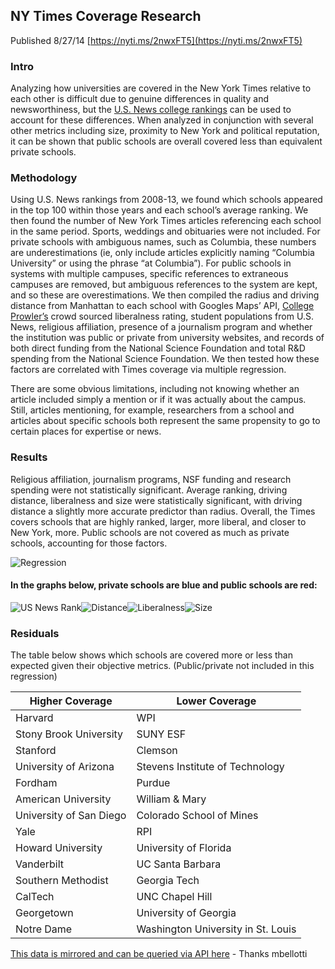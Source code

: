 ## NY Times Coverage Research
Published 8/27/14 [https://nyti.ms/2nwxFT5](https://nyti.ms/2nwxFT5)

### Intro
Analyzing how universities are covered in the New York Times relative to each other is difficult due to genuine differences in quality and newsworthiness, but the [U.S. News college rankings](http://colleges.usnews.rankingsandreviews.com/best-colleges/rankings/national-universities/data) can be used to account for these differences. When analyzed in conjunction with several other metrics including size, proximity to New York and political reputation, it can be shown that public schools are overall covered less than equivalent private schools.

### Methodology
Using U.S. News rankings from 2008-13, we found which schools appeared in the top 100 within those years and each school’s average ranking. We then found the number of New York Times articles referencing each school in the same period. Sports, weddings and obituaries were not included. For private schools with ambiguous names, such as Columbia, these numbers are underestimations (ie, only include articles explicitly naming “Columbia University” or using the phrase “at Columbia”). For public schools in systems with multiple campuses, specific references to extraneous campuses are removed, but ambiguous references to the system are kept, and so these are overestimations. We then compiled the radius and driving distance from Manhattan to each school with Googles Maps’ API, [College Prowler’s](http://colleges.niche.com) crowd sourced liberalness rating, student populations from U.S. News, religious affiliation, presence of a journalism program and whether the institution was public or private from university websites, and records of both direct funding from the National Science Foundation and total R&D spending from the National Science Foundation. We then tested how these factors are correlated with Times coverage via multiple regression.

There are some obvious limitations, including not knowing whether an article included simply a mention or if it was actually about the campus. Still, articles mentioning, for example, researchers from a school and articles about specific schools both represent the same propensity to go to certain places for expertise or news.

### Results
Religious affiliation, journalism programs, NSF funding and research spending were not statistically significant. Average ranking, driving distance, liberalness and size were statistically significant, with driving distance a slightly more accurate predictor than radius. Overall, the Times covers schools that are highly ranked, larger, more liberal, and closer to New York, more. Public schools are not covered as much as private schools, accounting for those factors.


![Regression](Regression.png)

#### In the graphs below, private schools are blue and public schools are red:

![US News Rank](Rank.png)![Distance](Distance.png)![Liberalness](Liberal.png)![Size](Population.png)

### Residuals
The table below shows which schools are covered more or less than expected given their objective metrics. (Public/private not included in this regression)

Higher Coverage         |Lower Coverage
------------------------|-------------------------------------
Harvard	              |WPI
Stony Brook University  |SUNY ESF
Stanford                |Clemson
University of Arizona   |Stevens Institute of Technology
Fordham                 |Purdue
American University     |William & Mary
University of San Diego |Colorado School of Mines
Yale                    |RPI
Howard University       |University of Florida
Vanderbilt              |UC Santa Barbara
Southern Methodist      |Georgia Tech
CalTech                 |UNC Chapel Hill
Georgetown              |University of Georgia
Notre Dame              |Washington University in St. Louis


[This data is mirrored and can be queried via API here](https://www.exversion.com/data/view/07B3UJ5AN2JJ52S) - Thanks mbellotti


